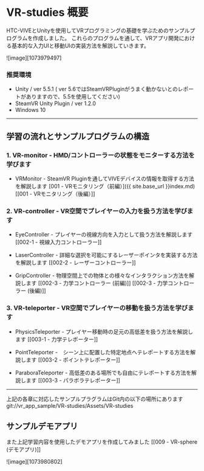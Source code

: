 # VR-studies 概要

HTC-VIVEとUnityを使用してVRプログラミングの基礎を学ぶためのサンプルプログラムを作成しました。
これらのプログラムを通して、VRアプリ開発における基本的な入力UIと移動UIの実装方法を解説していきます。

![image][1073979497]


### 推奨環境

- Unity / ver 5.5.1 ( ver 5.6ではSteamVRPluginがうまく動かないとのレポートがありますので、5.5を使用してください)
- SteamVR Unity Plugin /  ver 1.2.0
- Windows 10

---

## 学習の流れとサンプルプログラムの構造

### 1. VR-monitor - HMD/コントローラーの状態をモニターする方法を学びます

- VRMonitor - SteamVR Pluginを通してVIVEデバイスの情報を取得する方法を解説します
[001 - VRモニタリング（前編）]({{ site.base_url }}index.md)
[[001 - VRモニタリング（後編）]]

### 2. VR-controller - VR空間でプレイヤーの入力を扱う方法を学びます
  - EyeController - プレイヤーの視線方向を入力として扱う方法を解説します
[[002-1 - 視線入力コントローラー]]

  - LaserController - 詳細な選択を可能にするレーザーポインタを実装する方法を解説します
[[002-2 - レーザーコントローラー]]

  - GripController - 物理空間上での物体との様々なインタラクション方法を解説します
[[002-3 - 力学コントローラー (前編)]]
[[002-3 - 力学コントローラー (後編)]]

### 3. VR-teleporter - VR空間でプレイヤーの移動を扱う方法を学びます

  - PhysicsTeleporter - プレイヤー移動時の足元の高低差を扱う方法を解説します
[[003-1 - 力学テレポーター]]

  - PointTeleporter -　シーン上に配置した特定地点へテレポートする方法を解説します
[[003-2 - ポイントテレポーター]]

  - ParaboraTeleporter - 高低差のある場所でも自由にテレポートする方法を解説します
[[003-3 - パラボラテレポーター]]

---
上記の各章に対応したサンプルプラグラムはGit内の以下の場所にあります
git://vr_app_sample/VR-studies/Assets/VR-studies



## サンプルデモアプリ

また上記学習内容を使用したデモアプリを作成してみました
[[009 - VR-sphere (デモアプリ)]]

![image][1073980802]
